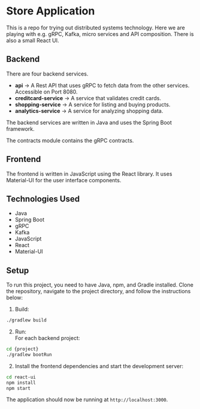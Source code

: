 # Store Application

This is a repo for trying out distributed systems technology. Here we are playing with e.g. gRPC, Kafka, micro services and API composition. There is also a small React UI. 

## Backend

There are four backend services. 
* **api** -> A Rest API that uses gRPC to fetch data from the other services. Accessible on Port 8080.
* **creditcard-service** -> A service that validates credit cards.
* **shopping-service** -> A service for listing and buying products.
* **analytics-service** -> A service for analyzing shopping data.


The backend services are written in Java and uses the Spring Boot framework.

The contracts module contains the gRPC contracts.


## Frontend

The frontend is written in JavaScript using the React library. It uses Material-UI for the user interface components.

## Technologies Used

- Java
- Spring Boot
- gRPC
- Kafka
- JavaScript
- React
- Material-UI

## Setup

To run this project, you need to have Java, npm, and Gradle installed. Clone the repository, navigate to the project directory, and follow the instructions below:

1. Build:
```bash
./gradlew build
```
   
2. Run:  
For each backend project:
```bash
cd {project}
./gradlew bootRun
```

2. Install the frontend dependencies and start the development server:
```bash
cd react-ui
npm install
npm start
```

The application should now be running at `http://localhost:3000`.